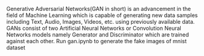 Generative Adversarial Networks(GAN in short) is an advancement in the field of Machine Learning which is capable of generating new data samples including Text, Audio, Images, Videos, etc. using previously available data. GANs consist of two Artificial Neural Networks or Convolution Neural Networks models namely Generator and Discriminator which are trained against each other. Run gan.ipynb to generate the fake images of mnist dataset

